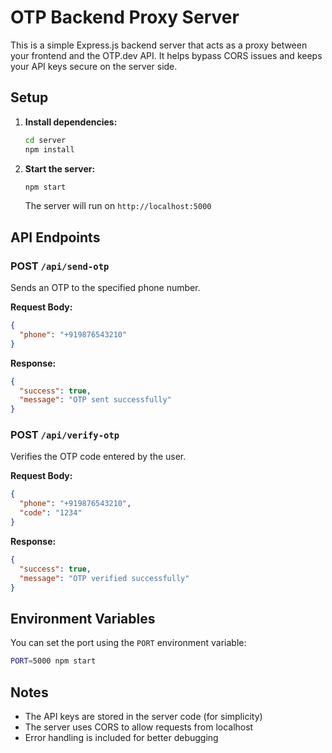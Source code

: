 # OTP Backend Proxy Server

This is a simple Express.js backend server that acts as a proxy between your frontend and the OTP.dev API. It helps bypass CORS issues and keeps your API keys secure on the server side.

## Setup

1. **Install dependencies:**
   ```bash
   cd server
   npm install
   ```

2. **Start the server:**
   ```bash
   npm start
   ```

   The server will run on `http://localhost:5000`

## API Endpoints

### POST `/api/send-otp`
Sends an OTP to the specified phone number.

**Request Body:**
```json
{
  "phone": "+919876543210"
}
```

**Response:**
```json
{
  "success": true,
  "message": "OTP sent successfully"
}
```

### POST `/api/verify-otp`
Verifies the OTP code entered by the user.

**Request Body:**
```json
{
  "phone": "+919876543210",
  "code": "1234"
}
```

**Response:**
```json
{
  "success": true,
  "message": "OTP verified successfully"
}
```

## Environment Variables

You can set the port using the `PORT` environment variable:

```bash
PORT=5000 npm start
```

## Notes

- The API keys are stored in the server code (for simplicity)
- The server uses CORS to allow requests from localhost
- Error handling is included for better debugging

